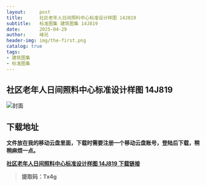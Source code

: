 ```yaml
---
layout:     post
title:      社区老年人日间照料中心标准设计样图 14J819
subtitle:   标准图集 建筑图集 14J819
date:       2025-04-29
author:     峰兄
header-img: img/the-first.png
catalog: true
tags:
- 建筑图集
- 标准图集
---
```

## 社区老年人日间照料中心标准设计样图 14J819
![封面](https://pic1.imgdb.cn/item/680f206d58cb8da5c8d1c880.jpg)

## 下载地址 ##
**文件放在我的移动云盘里面，下载时需要注册一个移动云盘账号，登陆后下载，稍稍麻烦一点。**  
  
[**社区老年人日间照料中心标准设计样图 14J819 下载链接**](https://caiyun.139.com/m/i?105Cq7nzb53uB)

> **提取码：Tx4g**
